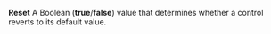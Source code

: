 **Reset** A Boolean (**true**/**false**) value that determines whether a control reverts to its default value.
